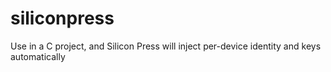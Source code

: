 # siliconpress
Use in a C project, and Silicon Press will inject per-device identity and keys automatically
